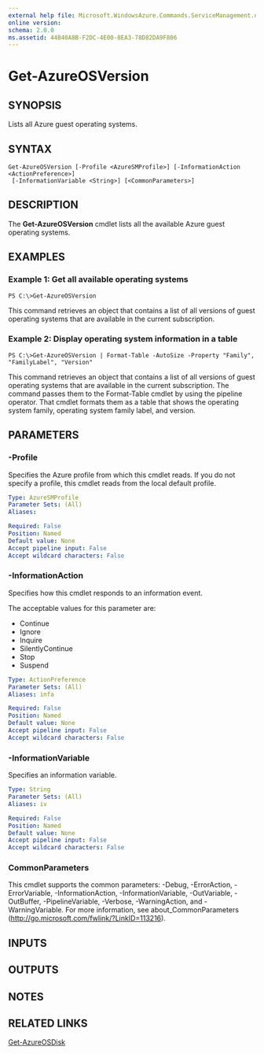 ```yaml
---
external help file: Microsoft.WindowsAzure.Commands.ServiceManagement.dll-Help.xml
online version: 
schema: 2.0.0
ms.assetid: 44B40A8B-F2DC-4E00-8EA3-78D82DA9F806
---
```


# Get-AzureOSVersion

## SYNOPSIS
Lists all Azure guest operating systems.

## SYNTAX

```
Get-AzureOSVersion [-Profile <AzureSMProfile>] [-InformationAction <ActionPreference>]
 [-InformationVariable <String>] [<CommonParameters>]
```

## DESCRIPTION
The **Get-AzureOSVersion** cmdlet lists all the available Azure guest operating systems.

## EXAMPLES

### Example 1: Get all available operating systems
```
PS C:\>Get-AzureOSVersion
```

This command retrieves an object that contains a list of all versions of guest operating systems that are available in the current subscription.

### Example 2: Display operating system information in a table
```
PS C:\>Get-AzureOSVersion | Format-Table -AutoSize -Property "Family", "FamilyLabel", "Version"
```

This command retrieves an object that contains a list of all versions of guest operating systems that are available in the current subscription.
The command passes them to the Format-Table cmdlet by using the pipeline operator.
That cmdlet formats them as a table that shows the operating system family, operating system family label, and version.

## PARAMETERS

### -Profile
Specifies the Azure profile from which this cmdlet reads.
If you do not specify a profile, this cmdlet reads from the local default profile.

```yaml
Type: AzureSMProfile
Parameter Sets: (All)
Aliases: 

Required: False
Position: Named
Default value: None
Accept pipeline input: False
Accept wildcard characters: False
```

### -InformationAction
Specifies how this cmdlet responds to an information event.

The acceptable values for this parameter are:

- Continue
- Ignore
- Inquire
- SilentlyContinue
- Stop
- Suspend

```yaml
Type: ActionPreference
Parameter Sets: (All)
Aliases: infa

Required: False
Position: Named
Default value: None
Accept pipeline input: False
Accept wildcard characters: False
```

### -InformationVariable
Specifies an information variable.

```yaml
Type: String
Parameter Sets: (All)
Aliases: iv

Required: False
Position: Named
Default value: None
Accept pipeline input: False
Accept wildcard characters: False
```

### CommonParameters
This cmdlet supports the common parameters: -Debug, -ErrorAction, -ErrorVariable, -InformationAction, -InformationVariable, -OutVariable, -OutBuffer, -PipelineVariable, -Verbose, -WarningAction, and -WarningVariable. For more information, see about_CommonParameters (http://go.microsoft.com/fwlink/?LinkID=113216).

## INPUTS

## OUTPUTS

## NOTES

## RELATED LINKS

[Get-AzureOSDisk](./Get-AzureOSDisk.md)


